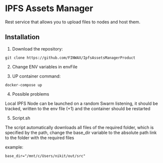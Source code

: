 # IPFS Assets Manager

Rest service that allows you to upload files to nodes and host them.

## Installation

1. Download the repository:
```
git clone https://github.com/FINWAX/IpfsAssetsManagerProduct
```
2. Change ENV variables in envFile

3. UP container command:
```
docker-compose up
```

4. Possible problems

Local IPFS Node can be launched on a random Swarm listening, it should be tracked, written to the env file (+1) and the container should be restarted 

5. Script.sh
   
The script automatically downloads all files of the required folder, which is specified by the path, change the base_dir variable to the absolute path link to the folder with the required files

example:
```
base_dir="/mnt/c/Users/nikit/out/src"
```
